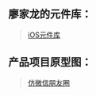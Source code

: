 ## 廖家龙的元件库：

  > [iOS元件库](https://github.com/Liao-Hexo/PM-Projects/tree/master/廖家龙的元件库/iOS元件库)

## 产品项目原型图：

  > [仿微信朋友圈](https://github.com/Liao-Hexo/PM-Projects/tree/master/产品项目原型图/仿微信朋友圈)
